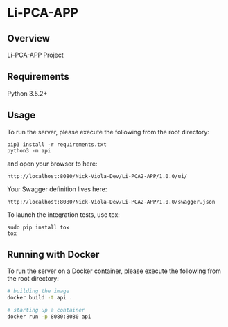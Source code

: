 # Li-PCA-APP

## Overview
Li-PCA-APP Project

## Requirements
Python 3.5.2+

## Usage
To run the server, please execute the following from the root directory:

```
pip3 install -r requirements.txt
python3 -m api
```

and open your browser to here:

```
http://localhost:8080/Nick-Viola-Dev/Li-PCA2-APP/1.0.0/ui/
```

Your Swagger definition lives here:

```
http://localhost:8080/Nick-Viola-Dev/Li-PCA2-APP/1.0.0/swagger.json
```

To launch the integration tests, use tox:
```
sudo pip install tox
tox
```

## Running with Docker

To run the server on a Docker container, please execute the following from the root directory:

```bash
# building the image
docker build -t api .

# starting up a container
docker run -p 8080:8080 api
```
